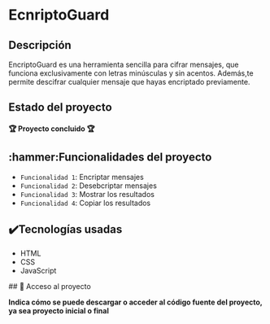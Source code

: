 <h1> EcnriptoGuard </h1>
<h2> Descripción </h2>
EncriptoGuard es una herramienta sencilla para cifrar mensajes, que funciona exclusivamente con letras minúsculas y sin acentos. 
Además,te permite descifrar cualquier mensaje que hayas encriptado previamente.
<h2> Estado del proyecto </h2>
<h4>
🏆 Proyecto concluido 🏆
</h4>
<h2> :hammer:Funcionalidades del proyecto </h2>

- `Funcionalidad 1`: Encriptar mensajes
- `Funcionalidad 2`: Desebcriptar mensajes
- `Funcionalidad 3`: Mostrar los resultados
- `Funcionalidad 4`: Copiar los resultados

<h2>✔️Tecnologías usadas</h2>

- HTML
- CSS
- JavaScript

\## 📁 Acceso al proyecto

**Indica cómo se puede descargar o acceder al código fuente del proyecto, ya sea proyecto inicial o final**
